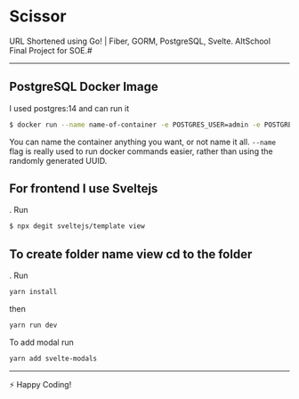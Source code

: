 # Scissor
 URL Shortened using Go! | Fiber, GORM, PostgreSQL, Svelte. AltSchool Final Project for SOE.# 


---
## PostgreSQL Docker Image
I used postgres:14 and can run it
```bash
$ docker run --name name-of-container -e POSTGRES_USER=admin -e POSTGRES_PASSWORD=test -d postgres:14
```
You can name the container anything you want, or not name it all. `--name` flag is really used to run docker commands easier, rather than using the randomly generated UUID.

## For frontend I use Sveltejs

. Run
```bash
$ npx degit sveltejs/template view
```
## To create folder name view cd to the folder

. Run
```bash
yarn install
```
then 
```bash
yarn run dev
```
To add modal run 
```bash
yarn add svelte-modals
```

---
:zap: Happy Coding!
